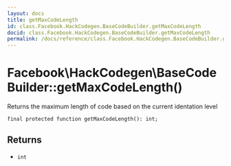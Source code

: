 ```yaml
---
layout: docs
title: getMaxCodeLength
id: class.Facebook.HackCodegen.BaseCodeBuilder.getMaxCodeLength
docid: class.Facebook.HackCodegen.BaseCodeBuilder.getMaxCodeLength
permalink: /docs/reference/class.Facebook.HackCodegen.BaseCodeBuilder.getMaxCodeLength.md
---
```

# Facebook\\HackCodegen\\BaseCodeBuilder::getMaxCodeLength()




Returns the maximum length of code based on the current identation level




``` Hack
final protected function getMaxCodeLength(): int;
```




## Returns




* ` int `
